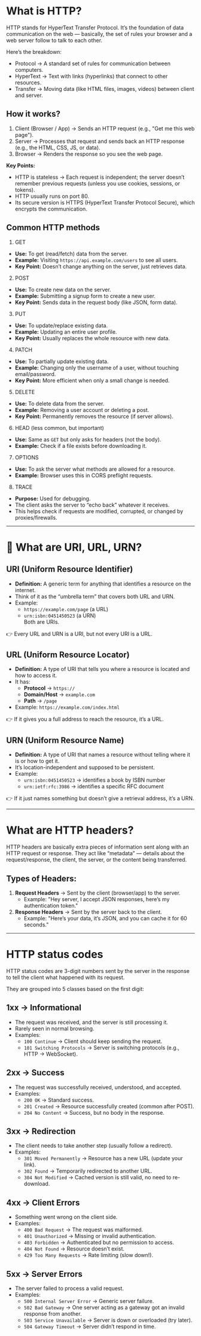 # What is HTTP?
HTTP stands for HyperText Transfer Protocol. It’s the foundation of data communication on the web — basically, the set of rules your browser and a web server follow to talk to each other.

Here’s the breakdown:
- Protocol -> A standard set of rules for communication between computers.
- HyperText -> Text with links (hyperlinks) that connect to other resources.
- Transfer -> Moving data (like HTML files, images, videos) between client and server.

## How it works?
1. Client (Browser / App) -> Sends an HTTP request (e.g., "Get me this web page").
2. Server -> Processes that request and sends back an HTTP response (e.g., the HTML, CSS, JS, or data).
3. Browser -> Renders the response so you see the web page.

**Key Points:**

- HTTP is stateless -> Each request is independent; the server doesn’t remember previous requests (unless you use cookies, sessions, or tokens).
- HTTP usually runs on port 80.
- Its secure version is HTTPS (HyperText Transfer Protocol Secure), which encrypts the communication.

## Common HTTP methods
1. GET
- **Use:** To get (read/fetch) data from the server.
- **Example:** Visiting `https://api.example.com/users` to see all users.
- **Key Point:** Doesn’t change anything on the server, just retrieves data.

2. POST
- **Use:** To create new data on the server.
- **Example:** Submitting a signup form to create a new user.
- **Key Point:** Sends data in the request body (like JSON, form data).

3. PUT
- **Use:** To update/replace existing data.
- **Example:** Updating an entire user profile.
- **Key Point:** Usually replaces the whole resource with new data.

4. PATCH
- **Use:** To partially update existing data.
- **Example:** Changing only the username of a user, without touching email/password.
- **Key Point:** More efficient when only a small change is needed.

5. DELETE
- **Use:** To delete data from the server.
- **Example:** Removing a user account or deleting a post.
- **Key Point:** Permanently removes the resource (if server allows).

6. HEAD (less common, but important)
- **Use:** Same as `GET` but only asks for headers (not the body).
- **Example:** Check if a file exists before downloading it.

7. OPTIONS
- **Use:** To ask the server what methods are allowed for a resource.
- **Example:** Browser uses this in CORS preflight requests.

8. TRACE
- **Purpose:** Used for debugging.
- The client asks the server to “echo back” whatever it receives.
- This helps check if requests are modified, corrupted, or changed by proxies/firewalls.

---

# 🔹 What are URI, URL, URN?
## URI (Uniform Resource Identifier)
- **Definition:** A generic term for anything that identifies a resource on the internet.
- Think of it as the “umbrella term” that covers both URL and URN.
- Example:
    - `https://example.com/page` (a URL)
    - `urn:isbn:0451450523` (a URN)  
Both are URIs.

👉 Every URL and URN is a URI, but not every URI is a URL.

## URL (Uniform Resource Locator)
- **Definition:** A type of URI that tells you where a resource is located and how to access it.
- It has:
    - **Protocol** -> `https://`
    - **Domain/Host** -> `example.com`
    - **Path** -> `/page`
- Example: `https://example.com/index.html`

👉 If it gives you a full address to reach the resource, it’s a URL.

## URN (Uniform Resource Name)
- **Definition:** A type of URI that names a resource without telling where it is or how to get it.
- It’s location-independent and supposed to be persistent.
- Example:
    - `urn:isbn:0451450523` -> identifies a book by ISBN number
    - `urn:ietf:rfc:3986` -> identifies a specific RFC document

👉 If it just names something but doesn’t give a retrieval address, it’s a URN.

---

# What are HTTP headers?
HTTP headers are basically extra pieces of information sent along with an HTTP request or response. They act like “metadata” — details about the request/response, the client, the server, or the content being transferred.

## Types of Headers:
1. **Request Headers** -> Sent by the client (browser/app) to the server.
    - Example: "Hey server, I accept JSON responses, here’s my authentication token."
2. **Response Headers** -> Sent by the server back to the client.
    - Example: "Here’s your data, it’s JSON, and you can cache it for 60 seconds."

---

# HTTP status codes
HTTP status codes are 3-digit numbers sent by the server in the response to tell the client what happened with its request.

They are grouped into 5 classes based on the first digit:

## 1xx → Informational
- The request was received, and the server is still processing it.
- Rarely seen in normal browsing.
- Examples:
    - `100 Continue` -> Client should keep sending the request.
    - `101 Switching Protocols` -> Server is switching protocols (e.g., HTTP → WebSocket).
## 2xx → Success
- The request was successfully received, understood, and accepted.
- Examples:
    - `200 OK` -> Standard success.
    - `201 Created` -> Resource successfully created (common after POST).
    - `204 No Content` -> Success, but no body in the response.
## 3xx → Redirection
- The client needs to take another step (usually follow a redirect).
- Examples:
    - `301 Moved Permanently` -> Resource has a new URL (update your link).
    - `302 Found` -> Temporarily redirected to another URL.
    - `304 Not Modified` -> Cached version is still valid, no need to re-download.
## 4xx → Client Errors
- Something went wrong on the client side.
- Examples:
    - `400 Bad Request` -> The request was malformed.
    - `401 Unauthorized` -> Missing or invalid authentication.
    - `403 Forbidden` -> Authenticated but no permission to access.
    - `404 Not Found` -> Resource doesn’t exist.
    - `429 Too Many Requests` -> Rate limiting (slow down!).
## 5xx → Server Errors
- The server failed to process a valid request.
- Examples:
    - `500 Internal Server Error` -> Generic server failure.
    - `502 Bad Gateway` -> One server acting as a gateway got an invalid response from another.
    - `503 Service Unavailable` -> Server is down or overloaded (try later).
    - `504 Gateway Timeout` -> Server didn’t respond in time.